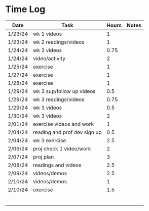 
# Time Log

| Date    | Task                         | Hours | Notes|
|---------|------------------------------|-------|------|
| 1/23/24 | wk 1 videos                  | 1     | |
| 1/23/24 | wk 2 readings/videos         | 1     | |
| 1/24/24 | wk 3 videos                  | 0.75  | |
| 1/24/24 | video/activity               | 2     | |
| 1/25/24 | exercise                     | 1     | |
| 1/27/24 | exercise                     | 1     | |
| 1/28/24 | exercise                     | 1     | |
| 1/29/24 | wk 3 sup/follow up videos    | 0.5   | |
| 1/29/24 | wk 3 readings/videos         | 0.75  | |
| 1/29/24 | wk 3  videos                 | 0.5   | |
| 1/30/24 | wk 3  videos                 | 2     | |
| 2/01/24 | exercise videos and work     | 1     | |
| 2/04/24 | reading and prof dev sign up | 0.5   | |
| 2/04/24 | wk 3 exercise                | 2.5   | |
| 2/06/24 | proj check 1 video/work      | 2     | |
| 2/07/24 | proj plan                    | 3     | |
| 2/08/24 | readings and videos          | 2.5   | |
| 2/09/24 | videos/demos                 | 2.5   | |
| 2/10/24 | videos/demos                 | 1     | |
| 2/10/24 | exercise                     | 1.5   | |
|         |                              |       | |
|         |                              |       | |
|         |                              |       | |
|         |                              |       | |
|         |                              |       | |
|         |                              |       | |

